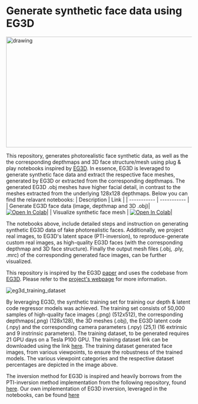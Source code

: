 # Generate synthetic face data using EG3D

<img src="https://github.com/cantonioupao/generate-synthetic-face-data/blob/main/assets/eg3d_training.gif" alt="drawing" width="600" height="300"/>

This repository, generates photorealistic face synthetic data, as well as the the corresponding depthmaps and 3D face structure/mesh using plug & play notebooks inspired by [EG3D](https://github.com/NVlabs/eg3d). In essence, EG3D is leveraged to generate synthetic face data and extract the respective face meshes, generated by EG3D or extracted from the corresponding depthmaps. The generated EG3D .obj meshes have higher facial detail, in contrast to the meshes extracted from the underlying 128x128 depthmaps.
Below you can find the relavant notebooks:
| Description      | Link |
| ----------- | ----------- |
| Generate EG3D face data (image, depthmap and 3D .obj)| [![Open In Colab](https://colab.research.google.com/assets/colab-badge.svg)](https://colab.research.google.com/github/cantonioupao/generate-synthetic-face-data/blob/main/colab_notebooks/eg3d.ipynb)|
| Visualize synthetic face mesh | [![Open In Colab](https://colab.research.google.com/assets/colab-badge.svg)](https://colab.research.google.com/github/cantonioupao/generate-synthetic-face-data/blob/main/colab_notebooks/visualize_mesh.ipynb)|

The notebooks above, include detailed steps and instruction on generating synthetic EG3D data of fake photorealistic faces. Additionally, we project real images, to EG3D's latent space (PTI-inversion), to reproduce-generate custom real images, as high-quality EG3D faces (with the corresponding depthmap and 3D face structure). Finally the output mesh files (.obj, .ply, .mrc) of the corresponding generated face images, can be further visualized.

This repository is inspired by the EG3D [paper](https://nvlabs.github.io/eg3d/media/eg3d.pdf) and uses the codebase from [EG3D](https://github.com/NVlabs/eg3d). Please refer to the [project's webpage](https://arxiv.org/pdf/2112.07945.pdf) for more information.

![eg3d_training_dataset](https://github.com/cantonioupao/generate-synthetic-face-data/blob/main/assets/eg3d_synthetic_training.png)

By leveraging EG3D, the synthetic training set for training our depth & latent code regressor models was achieved. The training set consists of 50,000 samples of high-quality face images (.png) (512x512), the corresponding depthmaps(.png) (128x128), the 3D meshes (.obj), the EG3D latent code (.npy) and the corresponding camera parameters (.npy) (25,1) (16 extrinsic and 9 instrinsic parameters). The training dataset, to be generated requires 21 GPU days on a Tesla P100 GPU. The training dataset link can be downloaded using the link [here](https://drive.google.com/drive/folders/1-1T7kHcux_v9rjK6AJ_5uH9n3zuka09E?usp=sharing). The training dataset generated face images, from various viewpoints, to ensure the robustness of the trained models. The various viewpoint categories and the respective dataset percentages are depicted in the image above. 

The inversion method for EG3D is inspired and heavily borrows from the PTI-inversion method implementation from the following repository, found [here](https://github.com/oneThousand1000/EG3D-projector). Our own implementation of EG3D inversion, leveraged in the notebooks, can be found [here](https://github.com/cantonioupao/PTI-Inversion-EG3D)

